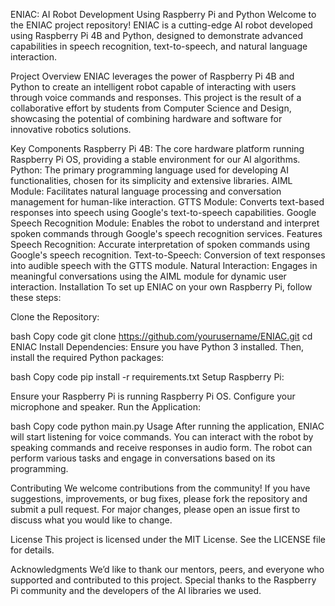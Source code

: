 ENIAC: AI Robot Development Using Raspberry Pi and Python
Welcome to the ENIAC project repository! ENIAC is a cutting-edge AI robot developed using Raspberry Pi 4B and Python, designed to demonstrate advanced capabilities in speech recognition, text-to-speech, and natural language interaction.

Project Overview
ENIAC leverages the power of Raspberry Pi 4B and Python to create an intelligent robot capable of interacting with users through voice commands and responses. This project is the result of a collaborative effort by students from Computer Science and Design, showcasing the potential of combining hardware and software for innovative robotics solutions.

Key Components
Raspberry Pi 4B: The core hardware platform running Raspberry Pi OS, providing a stable environment for our AI algorithms.
Python: The primary programming language used for developing AI functionalities, chosen for its simplicity and extensive libraries.
AIML Module: Facilitates natural language processing and conversation management for human-like interaction.
GTTS Module: Converts text-based responses into speech using Google's text-to-speech capabilities.
Google Speech Recognition Module: Enables the robot to understand and interpret spoken commands through Google's speech recognition services.
Features
Speech Recognition: Accurate interpretation of spoken commands using Google's speech recognition.
Text-to-Speech: Conversion of text responses into audible speech with the GTTS module.
Natural Interaction: Engages in meaningful conversations using the AIML module for dynamic user interaction.
Installation
To set up ENIAC on your own Raspberry Pi, follow these steps:

Clone the Repository:

bash
Copy code
git clone https://github.com/yourusername/ENIAC.git
cd ENIAC
Install Dependencies:
Ensure you have Python 3 installed. Then, install the required Python packages:

bash
Copy code
pip install -r requirements.txt
Setup Raspberry Pi:

Ensure your Raspberry Pi is running Raspberry Pi OS.
Configure your microphone and speaker.
Run the Application:

bash
Copy code
python main.py
Usage
After running the application, ENIAC will start listening for voice commands. You can interact with the robot by speaking commands and receive responses in audio form. The robot can perform various tasks and engage in conversations based on its programming.

Contributing
We welcome contributions from the community! If you have suggestions, improvements, or bug fixes, please fork the repository and submit a pull request. For major changes, please open an issue first to discuss what you would like to change.

License
This project is licensed under the MIT License. See the LICENSE file for details.

Acknowledgments
We’d like to thank our mentors, peers, and everyone who supported and contributed to this project. Special thanks to the Raspberry Pi community and the developers of the AI libraries we used.

